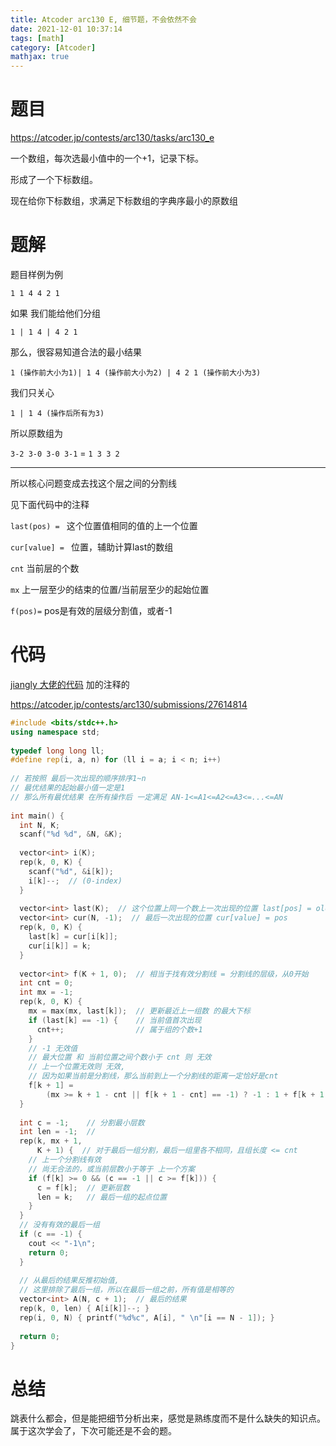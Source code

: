 ```yaml
---
title: Atcoder arc130 E, 细节题，不会依然不会
date: 2021-12-01 10:37:14
tags: [math]
category: [Atcoder]
mathjax: true
---
```


# 题目

https://atcoder.jp/contests/arc130/tasks/arc130_e

一个数组，每次选最小值中的一个+1，记录下标。

形成了一个下标数组。

现在给你下标数组，求满足下标数组的字典序最小的原数组

# 题解

题目样例为例

`1 1 4 4 2 1`

如果 我们能给他们分组

`1 | 1 4 | 4 2 1`

那么，很容易知道合法的最小结果

`1 (操作前大小为1)| 1 4 (操作前大小为2) | 4 2 1 (操作前大小为3)`

我们只关心

`1 | 1 4 (操作后所有为3) `

所以原数组为

`3-2 3-0 3-0 3-1` = `1 3 3 2`

---

所以核心问题变成去找这个层之间的分割线

见下面代码中的注释

`last(pos) = ` 这个位置值相同的值的上一个位置

`cur[value] = ` 位置，辅助计算last的数组

`cnt` 当前层的个数

`mx` 上一层至少的结束的位置/当前层至少的起始位置

`f(pos)=` pos是有效的层级分割值，或者-1

# 代码

[jiangly 大佬的代码](https://atcoder.jp/contests/arc130/submissions/27574012) 加的注释的

https://atcoder.jp/contests/arc130/submissions/27614814

```cpp
#include <bits/stdc++.h>
using namespace std;
 
typedef long long ll;
#define rep(i, a, n) for (ll i = a; i < n; i++)
 
// 若按照 最后一次出现的顺序排序1~n
// 最优结果的起始最小值一定是1
// 那么所有最优结果 在所有操作后 一定满足 AN-1<=A1<=A2<=A3<=...<=AN
 
int main() {
  int N, K;
  scanf("%d %d", &N, &K);
 
  vector<int> i(K);
  rep(k, 0, K) {
    scanf("%d", &i[k]);
    i[k]--;  // (0-index)
  }
 
  vector<int> last(K);  // 这个位置上同一个数上一次出现的位置 last[pos] = oldpos
  vector<int> cur(N, -1);  // 最后一次出现的位置 cur[value] = pos
  rep(k, 0, K) {
    last[k] = cur[i[k]];
    cur[i[k]] = k;
  }
 
  vector<int> f(K + 1, 0);  // 相当于找有效分割线 = 分割线的层级，从0开始
  int cnt = 0;
  int mx = -1;
  rep(k, 0, K) {
    mx = max(mx, last[k]);  // 更新最近上一组数 的最大下标
    if (last[k] == -1) {    // 当前值首次出现
      cnt++;                // 属于组的个数+1
    }
    // -1 无效值
    // 最大位置 和 当前位置之间个数小于 cnt 则 无效
    // 上一个位置无效则 无效,
    // 因为如果当前是分割线，那么当前到上一个分割线的距离一定恰好是cnt
    f[k + 1] =
        (mx >= k + 1 - cnt || f[k + 1 - cnt] == -1) ? -1 : 1 + f[k + 1 - cnt];
  }
 
  int c = -1;    // 分割最小层数
  int len = -1;  //
  rep(k, mx + 1,
      K + 1) {  // 对于最后一组分割，最后一组里各不相同，且组长度 <= cnt
    // 上一个分割线有效
    // 尚无合法的，或当前层数小于等于 上一个方案
    if (f[k] >= 0 && (c == -1 || c >= f[k])) {
      c = f[k];  // 更新层数
      len = k;   // 最后一组的起点位置
    }
  }
  // 没有有效的最后一组
  if (c == -1) {
    cout << "-1\n";
    return 0;
  }
 
  // 从最后的结果反推初始值,
  // 这里排除了最后一组，所以在最后一组之前，所有值是相等的
  vector<int> A(N, c + 1);  // 最后的结果
  rep(k, 0, len) { A[i[k]]--; }
  rep(i, 0, N) { printf("%d%c", A[i], " \n"[i == N - 1]); }
 
  return 0;
}
```

# 总结

跳表什么都会，但是能把细节分析出来，感觉是熟练度而不是什么缺失的知识点。属于这次学会了，下次可能还是不会的题。
